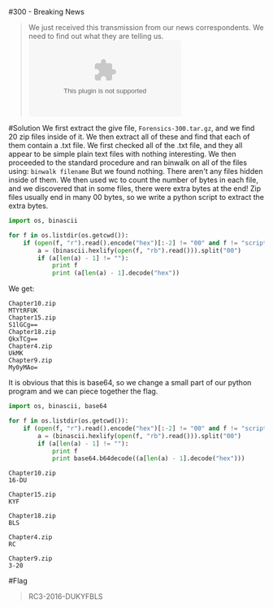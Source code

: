 #300 - Breaking News

>We just received this transmission from our news correspondents. We need to find out what they are telling us.
>![file](https://github.com/Alaska47/RC3CTF-2016-Writeups/blob/master/forensics/300-Breaking-News/Forensics-300.tar.gz)

#Solution
We first extract the give file, `Forensics-300.tar.gz`, and we find 20 zip files inside of it. We then extract all of these and find that each of them contain a .txt file.
We first checked all of the .txt file, and they all appear to be simple plain text files with nothing interesting. We then proceeded to the standard procedure and ran binwalk on all of the files using:
`binwalk filename`
But we found nothing. There aren't any files hidden inside of them. We then used wc to count the number of bytes in each file, and we discovered that in some files, there were extra bytes at the end! Zip files usually end in many 00 bytes, so we write a python script to extract the extra bytes.

```python
import os, binascii

for f in os.listdir(os.getcwd()):
    if (open(f, "r").read().encode("hex")[:-2] != "00" and f != "script.py"):
        a = (binascii.hexlify(open(f, "rb").read())).split("00")
        if (a[len(a) - 1] != ""):
            print f
            print (a[len(a) - 1].decode("hex"))
```

We get:
```
Chapter10.zip
MTYtRFUK
Chapter15.zip
S1lGCg==
Chapter18.zip
QkxTCg==
Chapter4.zip
UkMK
Chapter9.zip
My0yMAo=
```

It is obvious that this is base64, so we change a small part of our python program and we can piece together the flag.

```python
import os, binascii, base64

for f in os.listdir(os.getcwd()):
    if (open(f, "r").read().encode("hex")[:-2] != "00" and f != "script.py"):
        a = (binascii.hexlify(open(f, "rb").read())).split("00")
        if (a[len(a) - 1] != ""):
            print f
            print base64.b64decode((a[len(a) - 1].decode("hex")))
```
```
Chapter10.zip
16-DU

Chapter15.zip
KYF

Chapter18.zip
BLS

Chapter4.zip
RC

Chapter9.zip
3-20
```

#Flag

>RC3-2016-DUKYFBLS
